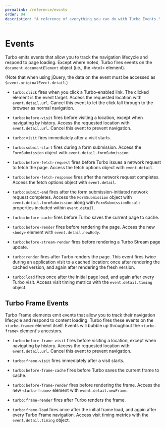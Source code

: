 ```yaml
---
permalink: /reference/events
order: 04
description: "A reference of everything you can do with Turbo Events."
---
```


# Events

Turbo emits events that allow you to track the navigation lifecycle and respond to page loading. Except where noted, Turbo fires events on the `document.documentElement` object (i.e., the `<html>` element).

(Note that when using jQuery, the data on the event must be accessed as `$event.originalEvent.detail`.)

* `turbo:click` fires when you click a Turbo-enabled link. The clicked element is the event target. Access the requested location with `event.detail.url`. Cancel this event to let the click fall through to the browser as normal navigation.

* `turbo:before-visit` fires before visiting a location, except when navigating by history. Access the requested location with `event.detail.url`. Cancel this event to prevent navigation.

* `turbo:visit` fires immediately after a visit starts.

* `turbo:submit-start` fires during a form submission. Access the `FormSubmission` object with `event.detail.formSubmission`.

* `turbo:before-fetch-request` fires before Turbo issues a network request to fetch the page. Access the fetch options object with `event.detail`.

* `turbo:before-fetch-response` fires after the network request completes. Access the fetch options object with `event.detail`.

* `turbo:submit-end` fires after the form submission-initiated network request completes. Access the `FormSubmission` object with `event.detail.formSubmission` along with `FormSubmissionResult` properties included within `event.detail`.

* `turbo:before-cache` fires before Turbo saves the current page to cache.

* `turbo:before-render` fires before rendering the page. Access the new `<body>` element with `event.detail.newBody`.

* `turbo:before-stream-render` fires before rendering a Turbo Stream page update.

* `turbo:render` fires after Turbo renders the page. This event fires twice during an application visit to a cached location: once after rendering the cached version, and again after rendering the fresh version.

* `turbo:load` fires once after the initial page load, and again after every Turbo visit. Access visit timing metrics with the `event.detail.timing` object.

## Turbo Frame Events

Turbo Frame elements emit events that allow you to track their navigation lifecycle and respond to content loading. Turbo fires these events on the `<turbo-frame>` element itself. Events will bubble up throughout the `<turbo-frame>` element's ancestors.

* `turbo:before-frame-visit` fires before visiting a location, except when navigating by history. Access the requested location with `event.detail.url`. Cancel this event to prevent navigation.

* `turbo:frame-visit` fires immediately after a visit starts.

* `turbo:before-frame-cache` fires before Turbo saves the current frame to cache.

* `turbo:before-frame-render` fires before rendering the frame. Access the new `<turbo-frame>` element with `event.detail.newFrame`.

* `turbo:frame-render` fires after Turbo renders the frame.

* `turbo:frame-load` fires once after the initial frame load, and again after every Turbo Frame navigation. Access visit timing metrics with the `event.detail.timing` object.
